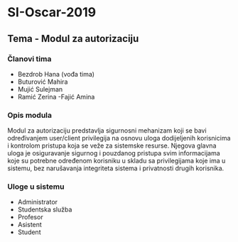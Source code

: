 # SI-Oscar-2019
## Tema - Modul za autorizaciju

### Članovi tima
- Bezdrob Hana (vođa tima)
- Buturović Mahira
- Mujić Sulejman
- Ramić Zerina
 -Fajić Amina

### Opis modula
Modul za autorizaciju predstavlja sigurnosni mehanizam koji se bavi određivanjem user/client privilegija na osnovu uloga dodijeljenih korisnicima i kontrolom pristupa koja se veže za sistemske resurse. Njegova glavna uloga je osiguravanje sigurnog i pouzdanog pristupa svim informacijama koje su potrebne određenom korisniku u skladu sa privilegijama koje ima u sistemu, bez narušavanja integriteta sistema i privatnosti drugih korisnika.

### Uloge u sistemu
- Administrator
- Studentska služba
- Profesor
- Asistent
- Student
